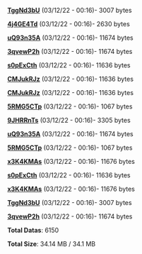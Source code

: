 [**TggNd3bU**](/data/TggNd3bU.txt) (03/12/22 - 00:16)- 3007 bytes

[**4j4GE4Td**](/data/4j4GE4Td.txt) (03/12/22 - 00:16)- 2630 bytes

[**uQ93n35A**](/data/uQ93n35A.txt) (03/12/22 - 00:16)- 11674 bytes

[**3qvewP2h**](/data/3qvewP2h.txt) (03/12/22 - 00:16)- 11674 bytes

[**s0pExCth**](/data/s0pExCth.txt) (03/12/22 - 00:16)- 11636 bytes

[**CMJukRJz**](/data/CMJukRJz.txt) (03/12/22 - 00:16)- 11636 bytes

[**CMJukRJz**](/data/CMJukRJz.txt) (03/12/22 - 00:16)- 11636 bytes

[**5RMG5CTp**](/data/5RMG5CTp.txt) (03/12/22 - 00:16)- 1067 bytes

[**9JHRRnTs**](/data/9JHRRnTs.txt) (03/12/22 - 00:16)- 3305 bytes

[**uQ93n35A**](/data/uQ93n35A.txt) (03/12/22 - 00:16)- 11674 bytes

[**5RMG5CTp**](/data/5RMG5CTp.txt) (03/12/22 - 00:16)- 1067 bytes

[**x3K4KMAs**](/data/x3K4KMAs.txt) (03/12/22 - 00:16)- 11676 bytes

[**s0pExCth**](/data/s0pExCth.txt) (03/12/22 - 00:16)- 11636 bytes

[**x3K4KMAs**](/data/x3K4KMAs.txt) (03/12/22 - 00:16)- 11676 bytes

[**TggNd3bU**](/data/TggNd3bU.txt) (03/12/22 - 00:16)- 3007 bytes

[**3qvewP2h**](/data/3qvewP2h.txt) (03/12/22 - 00:16)- 11674 bytes

**Total Datas**: 6150

**Total Size**: 34.14 MB / 34.1 MB
